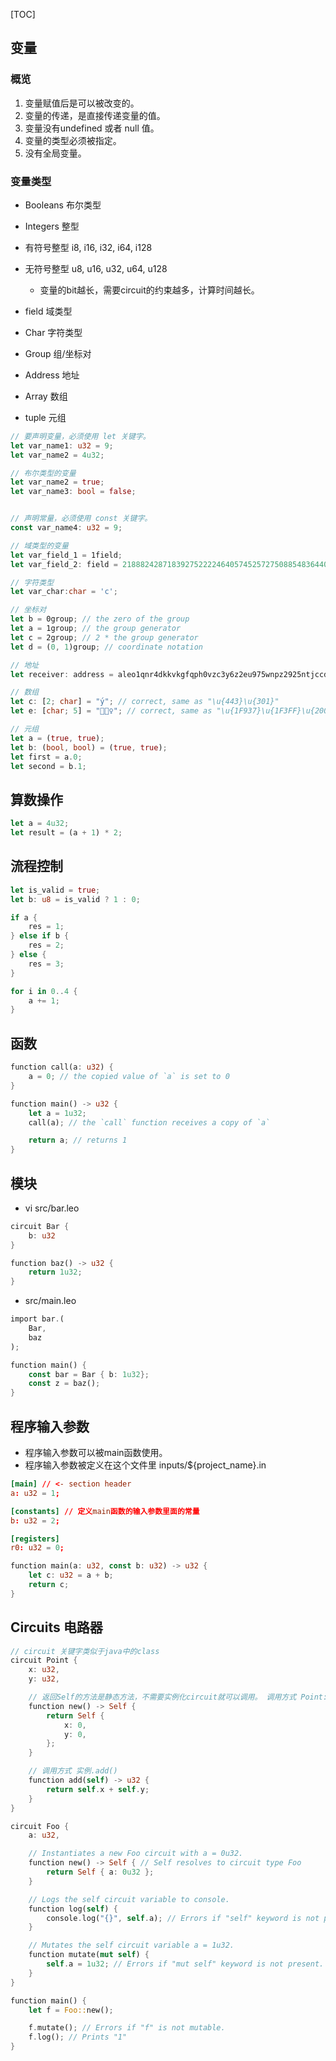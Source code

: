
[TOC]

## 变量
### 概览
1. 变量赋值后是可以被改变的。
2. 变量的传递，是直接传递变量的值。
3. 变量没有undefined 或者 null 值。
4. 变量的类型必须被指定。
5. 没有全局变量。


### 变量类型
- Booleans 布尔类型
- Integers 整型
- 有符号整型 i8, i16, i32, i64, i128
- 无符号整型 u8, u16, u32, u64, u128
    - 变量的bit越长，需要circuit的约束越多，计算时间越长。
- field 域类型
- Char 字符类型
- Group 组/坐标对
- Address 地址

- Array 数组
- tuple 元组 

```rust
// 要声明变量，必须使用 let 关键字。
let var_name1: u32 = 9;
let var_name2 = 4u32;

// 布尔类型的变量
let var_name2 = true;
let var_name3: bool = false;


// 声明常量，必须使用 const 关键字。
const var_name4: u32 = 9;

// 域类型的变量
let var_field_1 = 1field; 
let var_field_2: field = 21888242871839275222246405745257275088548364400416034343698204186575808495617;

// 字符类型
let var_char:char = 'c';

// 坐标对
let b = 0group; // the zero of the group
let a = 1group; // the group generator
let c = 2group; // 2 * the group generator
let d = (0, 1)group; // coordinate notation

// 地址
let receiver: address = aleo1qnr4dkkvkgfqph0vzc3y6z2eu975wnpz2925ntjccd5cfqxtyu8sta57j8;
```

```rust
// 数组
let c: [2; char] = "у́"; // correct, same as "\u{443}\u{301}"
let e: [char; 5] = "🤷🏿‍♀️"; // correct, same as "\u{1F937}\u{1F3FF}\u{200D}\u{2640}\u{FE0F}"

// 元组
let a = (true, true);
let b: (bool, bool) = (true, true);
let first = a.0;
let second = b.1;
```

## 算数操作
```rust
let a = 4u32;
let result = (a + 1) * 2; 
```

## 流程控制
```rust
let is_valid = true;
let b: u8 = is_valid ? 1 : 0;

if a {
    res = 1;
} else if b {
    res = 2;
} else {
    res = 3;
}

for i in 0..4 {
    a += 1;
}
```

## 函数
```rust
function call(a: u32) {
    a = 0; // the copied value of `a` is set to 0
}

function main() -> u32 {
    let a = 1u32;
    call(a); // the `call` function receives a copy of `a`

    return a; // returns 1
}
```

## 模块
- vi src/bar.leo

```rust
circuit Bar {
    b: u32
}

function baz() -> u32 {
    return 1u32;
}
```

- src/main.leo
```rust
import bar.(
    Bar,
    baz
);

function main() {
    const bar = Bar { b: 1u32};
    const z = baz();
}
```

## 程序输入参数
- 程序输入参数可以被main函数使用。
- 程序输入参数被定义在这个文件里 inputs/${project_name}.in
```conf
[main] // <- section header
a: u32 = 1;

[constants] // 定义main函数的输入参数里面的常量
b: u32 = 2;

[registers] 
r0: u32 = 0;
```

```rust
function main(a: u32, const b: u32) -> u32 {
    let c: u32 = a + b;
    return c;
}
```

## Circuits 电路器
```rust
// circuit 关键字类似于java中的class
circuit Point {
    x: u32,
    y: u32,

    // 返回Self的方法是静态方法，不需要实例化circuit就可以调用。 调用方式 Point::new()
    function new() -> Self {
        return Self { 
            x: 0, 
            y: 0, 
        };
    }

    // 调用方式 实例.add()
    function add(self) -> u32 {
        return self.x + self.y;
    }
}
```

```rust
circuit Foo {
    a: u32,

    // Instantiates a new Foo circuit with a = 0u32.
    function new() -> Self { // Self resolves to circuit type Foo
        return Self { a: 0u32 };
    }

    // Logs the self circuit variable to console.
    function log(self) {
        console.log("{}", self.a); // Errors if "self" keyword is not present.
    }

    // Mutates the self circuit variable a = 1u32.
    function mutate(mut self) {
        self.a = 1u32; // Errors if "mut self" keyword is not present.
    }
}

function main() {
    let f = Foo::new(); 

    f.mutate(); // Errors if "f" is not mutable.
    f.log(); // Prints "1"
}
```